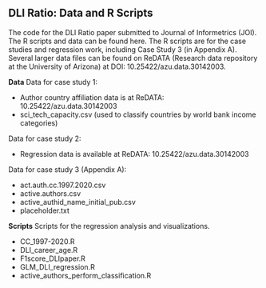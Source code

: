 ## DLI Ratio: Data and R Scripts   
The code for the DLI Ratio paper submitted to Journal of Informetrics (JOI). The R scripts and data can be found here. The R scripts are for the case studies and regression work, including Case Study 3 (in Appendix A). Several larger data files can be found on ReDATA (Research data repository at the University of Arizona) at DOI: 10.25422/azu.data.30142003.  

**Data**
Data for case study 1: 
- Author country affiliation data is at ReDATA: 10.25422/azu.data.30142003
- sci_tech_capacity.csv (used to classify countries by world bank income categories) 

Data for case study 2:
- Regression data is available at ReDATA: 10.25422/azu.data.30142003

Data for case study 3 (Appendix A):
- act.auth.cc.1997.2020.csv
- active.authors.csv
- active_authid_name_initial_pub.csv
- placeholder.txt
   
**Scripts**
Scripts for the regression analysis and visualizations. 
- CC_1997-2020.R 
- DLI_career_age.R
- F1score_DLIpaper.R
- GLM_DLI_regression.R
- active_authors_perform_classification.R 

